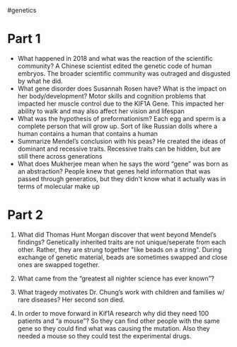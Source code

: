 #genetics 
# Part 1
- What happened in 2018 and what was the reaction of the scientific community?
	A Chinese scientist edited the genetic code of human embryos. The broader scientific community was outraged and disgusted by what he did.
- What gene disorder does Susannah Rosen have? What is the impact on her body/development?
	Motor skills and cognition problems that impacted her muscle control due to the KIF1A Gene. This impacted her ability to walk and may also affect her vision and lifespan
- What was the hypothesis of preformationism? 
	Each egg and sperm is a complete person that will grow up. Sort of like Russian dolls where a human contains a human that contains a human
- Summarize Mendel’s conclusion with his peas?
	He created the ideas of dominant and recessive traits. Recessive traits can be hidden, but are still there across generations
- What does Mukherjee mean when he says the word “gene” was born as an abstraction?
	People knew that genes held information that was passed through generatios, but they didn't know what it actually was in terms of molecular make up

# Part 2
1.  What did Thomas Hunt Morgan discover that went beyond Mendel’s findings?
	Genetically inherited traits are not unique/seperate from each other. Rather, they are strung together "like beads on a string". During exchange of genetic material, beads are sometimes swapped and close ones are swapped together.
2.  What came from the “greatest all nighter science has ever known”?
	
3.  What tragedy motivates Dr. Chung’s work with children and families w/ rare diseases?
	Her second son died.
4.  In order to move forward in Kif1A research why did they need 100 patients and “a mouse”?
	So they can find other people with the same gene so they could find what was causing the mutation. Also they needed a mouse so they could test the experimental drugs.